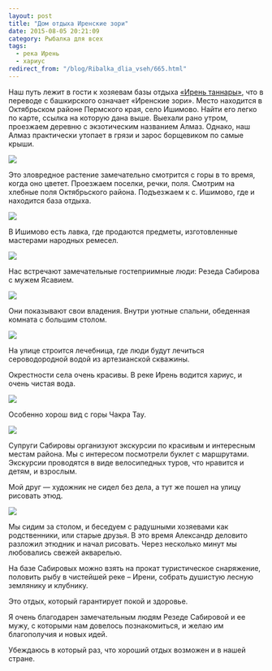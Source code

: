 ```yaml
---
layout: post
title: "Дом отдыха Иренские зори"
date: 2015-08-05 20:21:09
category: Рыбалка для всех
tags:
  - река Ирень
  - хариус
redirect_from: "/blog/Ribalka_dlia_vseh/665.html"
---
```

Наш путь лежит в гости к хозяевам базы отдыха [«Ирень таннары»][1], что
в переводе с башкирского означает «Иренские зори». Место находится в
Октябрьском районе Пермского края, село Ишимово. Найти его легко по карте,
ссылка на которую дана выше. Выехали рано утром, проезжаем деревню с
экзотическим названием Алмаз. Однако, наш Алмаз практически утопает в
грязи и зарос борщевиком по самые крыши.

![](https://img-fotki.yandex.ru/get/3706/13906080.55/0_a236b_e5c8a010_XXL.jpg)

Это зловредное растение замечательно смотрится с горы в то время, когда
оно цветет. Проезжаем поселки, речки, поля. Смотрим на хлебные поля
Октябрьского района. Подъезжаем к с. Ишимово, где и находится база
отдыха.

![](https://img-fotki.yandex.ru/get/6308/13906080.55/0_a236d_13dce997_XXL.jpg)

В Ишимово есть лавка, где продаются предметы, изготовленные мастерами
народных ремесел.

![](https://img-fotki.yandex.ru/get/4700/13906080.54/0_a230d_e9d7c85_XXL.jpg)

Нас встречают замечательные гостеприимные люди: Резеда Сабирова с мужем
Ясавием.

![](https://img-fotki.yandex.ru/get/15596/13906080.54/0_a2312_921a246f_XXL.jpg)

Они показывают свои владения. Внутри уютные спальни, обеденная комната с
большим столом.

![](https://img-fotki.yandex.ru/get/17859/13906080.54/0_a2310_da439800_XXL.jpg)

На улице строится лечебница, где люди будут лечиться сероводородной
водой из артезианской скважины.

Окрестности села очень красивы. В реке Ирень водится хариус, и очень
чистая вода.

![](https://img-fotki.yandex.ru/get/17859/13906080.55/0_a236e_105ad0e1_XXL.jpg)

Особенно хорош вид с горы Чакра Тау.

![](https://img-fotki.yandex.ru/get/3611/13906080.55/0_a236f_906f12d2_XXL.jpg)

Супруги Сабировы организуют экскурсии по красивым и интересным местам
района. Мы с интересом посмотрели буклет с маршрутами. Экскурсии
проводятся в виде велосипедных туров, что нравится и детям, и взрослым.

Мой друг — художник не сидел без дела, а тут же пошел на улицу рисовать
этюд.

![](https://img-fotki.yandex.ru/get/15553/13906080.54/0_a2314_7184bd6_XXL.jpg)

Мы сидим за столом, и беседуем с радушными хозяевами как родственники,
или старые друзья. В это время Александр деловито разложил этюдник и
начал рисовать. Через несколько минут мы любовались свежей акварелью.

На базе Сабировых можно взять на прокат туристическое снаряжение,
половить рыбу в чистейшей реке – Ирени, собрать душистую лесную
землянику и клубнику.

Это отдых, который гарантирует покой и здоровье.

Я очень благодарен замечательным людям Резеде Сабировой и ее мужу, с
которыми нам довелось познакомиться, и желаю им благополучия и новых
идей.

Убеждаюсь в который раз, что хороший отдых возможен и в нашей стране.

[1]: https://maps.yandex.ru/?ll=56.909593%2C56.598995&z=11&rl=57.21103068%2C56.51196777~-0.05355835%2C0.03718666~-0.01373291%2C0.01933774~-0.06935120%2C0.01515992~-0.05973816%2C0.02878703~-0.03913879%2C0.01135724~-0.00480652%2C0.02951277~-0.02952576%2C0.02911167~-0.00480652%2C-0.00755930~-0.00686646%2C-0.01209805~-0.02609253%2C-0.01323671~-0.04257202%2C0.00416061~-0.03570557%2C0.00869797~-0.01373291%2C-0.00075627
